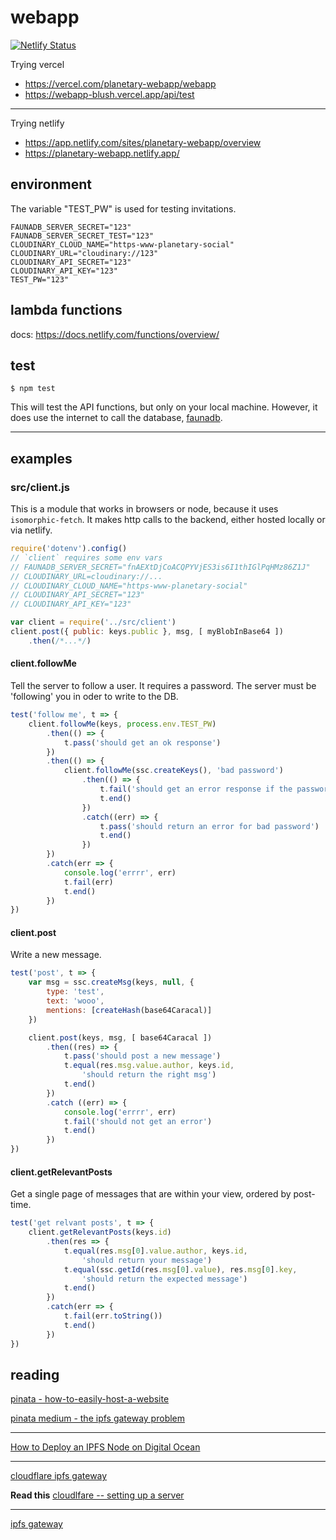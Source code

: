 # webapp

[![Netlify Status](https://api.netlify.com/api/v1/badges/e3e33fd9-bbef-43b9-932b-edfeacbf9157/deploy-status)](https://app.netlify.com/sites/planetary-webapp/deploys)

Trying vercel

* https://vercel.com/planetary-webapp/webapp
* https://webapp-blush.vercel.app/api/test

--------------------------------

Trying netlify

* https://app.netlify.com/sites/planetary-webapp/overview
* https://planetary-webapp.netlify.app/

## environment
The variable "TEST_PW" is used for testing invitations.

```
FAUNADB_SERVER_SECRET="123"
FAUNADB_SERVER_SECRET_TEST="123"
CLOUDINARY_CLOUD_NAME="https-www-planetary-social"
CLOUDINARY_URL="cloudinary://123"
CLOUDINARY_API_SECRET="123"
CLOUDINARY_API_KEY="123"
TEST_PW="123"
```

## lambda functions
docs:
https://docs.netlify.com/functions/overview/


## test

```
$ npm test
```

This will test the API functions, but only on your local machine. However, it does use the internet to call the database, [faunadb](https://fauna.com/).

-------------------------------------------


## examples

### src/client.js
This is a module that works in browsers or node, because it uses `isomorphic-fetch`. It makes http calls to the backend, either hosted locally or via netlify.

```js
require('dotenv').config()
// `client` requires some env vars
// FAUNADB_SERVER_SECRET="fnAEXtDjCoACQPYVjES3is6I1thIGlPqHMz86Z1J"
// CLOUDINARY_URL=cloudinary://...
// CLOUDINARY_CLOUD_NAME="https-www-planetary-social"
// CLOUDINARY_API_SECRET="123"
// CLOUDINARY_API_KEY="123"

var client = require('../src/client')
client.post({ public: keys.public }, msg, [ myBlobInBase64 ])
    .then(/*...*/)
```

#### client.followMe
Tell the server to follow a user. It requires a password. The server must be 'following' you in oder to write to the DB.

```js
test('follow me', t => {
    client.followMe(keys, process.env.TEST_PW)
        .then(() => {
            t.pass('should get an ok response')
        })
        .then(() => {
            client.followMe(ssc.createKeys(), 'bad password')
                .then(() => {
                    t.fail('should get an error response if the password is bad')
                    t.end()
                })
                .catch((err) => {
                    t.pass('should return an error for bad password')
                    t.end()
                })
        })
        .catch(err => {
            console.log('errrr', err)
            t.fail(err)
            t.end()
        })
})
```

#### client.post
Write a new message.

```js
test('post', t => {
    var msg = ssc.createMsg(keys, null, {
        type: 'test',
        text: 'wooo',
        mentions: [createHash(base64Caracal)]
    })

    client.post(keys, msg, [ base64Caracal ])
        .then((res) => {
            t.pass('should post a new message')
            t.equal(res.msg.value.author, keys.id,
                'should return the right msg')
            t.end()
        })
        .catch ((err) => {
            console.log('errrr', err)
            t.fail('should not get an error')
            t.end()
        })
})
```

#### client.getRelevantPosts
Get a single page of messages that are within your view, ordered by post-time.

```js
test('get relvant posts', t => {
    client.getRelevantPosts(keys.id)
        .then(res => {
            t.equal(res.msg[0].value.author, keys.id,
                'should return your message')
            t.equal(ssc.getId(res.msg[0].value), res.msg[0].key,
                'should return the expected message')
            t.end()
        })
        .catch(err => {
            t.fail(err.toString())
            t.end()
        }) 
})
```

## reading

[pinata - how-to-easily-host-a-website](https://medium.com/pinata/how-to-easily-host-a-website-on-ipfs-9d842b5d6a01)

[pinata medium - the ipfs gateway problem](https://medium.com/pinata/the-ipfs-gateway-problem-64bbe7eb8170)

-------------------------------

[How to Deploy an IPFS Node on Digital Ocean](https://medium.com/pinata/how-to-deploy-an-ipfs-node-on-digital-ocean-c59b9e83098e)

--------------------------------

[cloudflare ipfs gateway](https://blog.cloudflare.com/distributed-web-gateway/)

**Read this**
[cloudlfare -- setting up a server](https://developers.cloudflare.com/distributed-web/ipfs-gateway/setting-up-a-server)

--------------------------------

[ipfs gateway](https://github.com/ipfs/go-ipfs/blob/master/docs/gateway.md)

